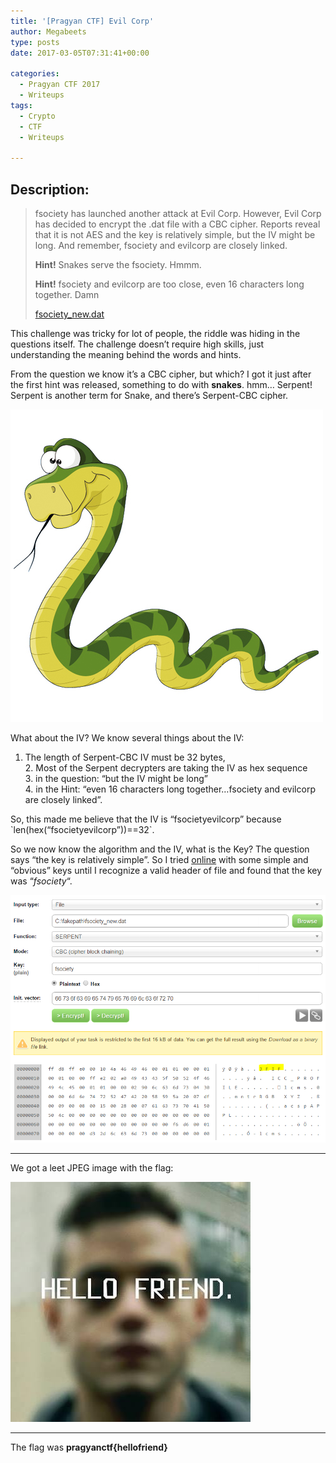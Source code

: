 ```yaml
---
title: '[Pragyan CTF] Evil Corp'
author: Megabeets
type: posts
date: 2017-03-05T07:31:41+00:00

categories:
  - Pragyan CTF 2017
  - Writeups
tags:
  - Crypto
  - CTF
  - Writeups

---
```

## Description:

> fsociety has launched another attack at Evil Corp. However, Evil Corp has decided to encrypt the .dat file with a CBC cipher. Reports reveal that it is not AES and the key is relatively simple, but the IV might be long. And remember, fsociety and evilcorp are closely linked.
> 
> **Hint!** Snakes serve the fsociety. Hmmm.
> 
> **Hint!** fsociety and evilcorp are too close, even 16 characters long together. Damn
> 
> <span class="challenge-attachment"><a class="has-tooltip" title="" href="https://ctf.pragyan.org/download?file_key=9939cbc839f8a6439780e2c2eef012464762a396a860469e87f675e1502d0fe5&team_key=a500afc4a171f394f280518fefd78d62f976bf8303f77f3431573fce01c983cb" data-toggle="tooltip" data-placement="right" data-original-title="17.72 KB">fsociety_new.dat</a> </span>

This challenge was tricky for lot of people, the riddle was hiding in the questions itself. The challenge doesn&#8217;t require high skills, just understanding the meaning behind the words and hints.

From the question we know it&#8217;s a CBC cipher, but which? I got it just after the first hint was released, something to do with **snakes**. hmm&#8230; Serpent! Serpent is another term for Snake, and there&#8217;s Serpent-CBC cipher.

<img src="./serpent1.jpg" /> 

What about the IV? We know several things about the IV:

  1. The length of Serpent-CBC IV must be 32 bytes,  
    2. Most of the Serpent decrypters are taking the IV as hex sequence  
    3. in the question: &#8220;but the IV might be long&#8221;  
    4. in the Hint: &#8220;even 16 characters long together&#8230;fsociety and evilcorp are closely linked&#8221;.

So, this made me believe that the IV is &#8220;fsocietyevilcorp&#8221; because \`len(hex(&#8220;fsocietyevilcorp&#8221;))==32\`.

So we now know the algorithm and the IV, what is the Key? The question says &#8220;the key is relatively simple&#8221;. So I tried [online][1] with some simple and &#8220;obvious&#8221; keys until I recognize a valid header of file and found that the key was &#8220;_fsociety_&#8220;.

<img src="./evil_1.png" /> 

* * *

We got a leet JPEG image with the flag:

<img src="./odt-IV-66736f63696574796576696c636f7270.jpg" /> 

* * *

The flag was **pragyanctf{hellofriend}**



 [1]: http://serpent.online-domain-tools.com/